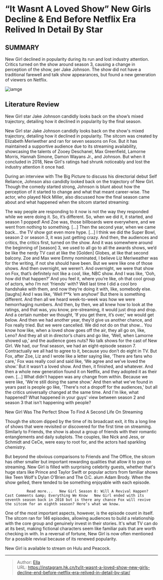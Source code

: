 # “It Wasnt A Loved Show” New Girls Decline &amp; End Before Netflix Era Relived In Detail By Star


## SUMMARY 



  New Girl declined in popularity during its run and lost industry attention.   Critics turned on the show around season 3, causing a change in perception of the show, per Jake Johnson.   The show did not have a traditional farewell and talk show appearances, but found a new generation of viewers on Netflix.  

![iamge](https://static1.srcdn.com/wordpress/wp-content/uploads/2023/03/nick-and-jess-in-new-girl.jpg)

## Literature Review

New Girl star Jake Johnson candidly looks back on the show’s mixed trajectory, detailing how it declined in popularity by the final season.




New Girl star Jake Johnson candidly looks back on the show&#39;s mixed trajectory, detailing how it declined in popularity. The sitcom was created by Elizabeth Meriwether and ran for seven seasons on Fox. But it has maintained a supportive audience due to its streaming availability, showcasing the talents of Zooey Deschanel, Max Greenfield, Lamorne Morris, Hannah Simone, Damon Wayans Jr., and Johnson. But when it concluded in 2018, New Girl&#39;s ratings had shrunk noticeably and lost the industry attention it once had.




During an interview with The Big Picture to discuss his directorial debut Self Reliance, Johnson also candidly looked back on the trajectory of New Girl. Though the comedy started strong, Johnson is blunt about how the perception of it started to change and what that meant career-wise. The actor, who played Nick Miller, also discussed how the final season came about and what happened when the sitcom started streaming:


The way people are responding to it now is not the way they responded while we were doing it. So, it’s different. So, when we did it, it started, and season 1 popped! And Zoe was, those billboards were everywhere, and we went from nothing to something. […] Then the second year, when we came back… the TV show got even more hype. […] I think we did the Super Bowl, season 2 or season 3, it was just getting crazy.
And then, the audiences and critics, the critics first, turned on the show. And it was somewhere around the beginning of [season] 3, we used to all go to all the awards shows, we’d be like the nerdy TV cast at like the [Golden] Globes, at like that second balcony. Zoe and Max were Emmy nominated, I believe Liz Meriweather was for the writing, if not she should have been. But we were like one of those shows.
And then overnight, we weren’t. And overnight, we were that show on Fox, that’s definitely not like a cool, like, NBC show. And I was like, ‘Ooh, how did that happen?’ And you feel it, where you’re like, oh that cool group of actors, who I’m not &#39;friends&#39; with? Well last time I did a cool bro handshake with them, and now they’re doing it with, like, somebody else. [laughs] And I was like, ‘Well f**k ‘em anyhow!’ But there is something different.
And then all we heard week-to-week was how we were hemorrhaging numbers. And then, by then, we all knew how to look at the ratings, and that was, you know, pre-streaming, it would just drop and drop. And a certain number we thought, ‘If you get there, it’s over,’ we would get below. And then we had another year, they’d give us another chance, and Fox really tried. But we were cancelled.
We did not do on that show… You know how like, when a loved show goes off the air, they all go on, like, Leno? And they all sit in director’s chairs and go like, ‘Well, when Lamorne showed up,’ and the audience goes nuts? No talk shows for the cast of New Girl. We had, our final season, we had an eight-episode season 7. Contractually we all had to agree to it, because you don’t do eight in TV.
But Fox, after Zoe, Liz and I wrote like a letter saying like, ‘There are fans who care,’ Fox was really cool and said like, ‘We agree and we’ve loved the show.’ But it wasn’t a loved show. And then, it finished, and whatever. And then a whole new generation found it on Netflix, and they adopted it as their own. [...]
What didn&#39;t happen was any change from within. Because we were like, &#39;We&#39;re still doing the same show.&#39; And then what we&#39;ve found in years past is people go like, &#39;There&#39;s not a dropoff for the audiences,&#39; but all the critics universally changed at the same time. And I&#39;m like, what happened? What happened in your guys&#39; view between season 2 and season 3 that isn&#39;t happening with people?






 New Girl Was The Perfect Show To Find A Second Life On Streaming 
          

Though the sitcom dipped by the time of its broadcast exit, it fits a long line of shows that were revisited or discovered for the first time on streaming. Similarly to Friends, the show is about a group of friends with their romantic entanglements and daily subplots. The couples, like Nick and Jess, or Schmidt and CeCe, were easy to root for, and the actors had sparkling chemistry.

But beyond the obvious comparisons to Friends and The Office, the sitcom has other smaller but important rewarding qualities that allow it to pop on streaming. New Girl is filled with surprising celebrity guests, whether that&#39;s huge stars like Prince and Taylor Swift or popular actors from familiar shows like Teen Wolf&#39;s Dylan O&#39;Brien and The O.C. alum Adam Brody. When the show gelled, there tended to be something enjoyable with each episode.




              Read more...   New Girl Season 8: Will A Revival Happen? Cast Comments &amp; Everything We Know   New Girl ended with its seventh season back in 2018 but is there any chance Fox will revive the sitcom for an eighth season? Here’s what we know.   

One of the most important aspects, however, is the episode count in itself. The sitcom ran for 146 episodes, allowing audiences to build a relationship with the core group and genuinely invest in their stories. It&#39;s what TV can do at its best, making fictional characters seem like familiar pals that are worth checking in with. In a reversal of fortune, New Girl is now often mentioned for a possible revival because of its renewed popularity.



New Girl is available to stream on Hulu and Peacock.






---

> Author: [Ella](https://instagram.hk.cn/)  
> URL: https://instagram.hk.cn/tv/it-wasnt-a-loved-show-new-girls-decline-end-before-netflix-era-relived-in-detail-by-star/  

